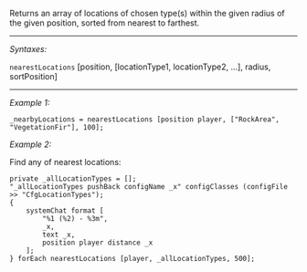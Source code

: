 Returns an array of locations of chosen type(s) within the given radius of the given position, sorted from nearest to farthest.


---
*Syntaxes:*

`nearestLocations` [position, [locationType1, locationType2, ...], radius, sortPosition]

---
*Example 1:*

```sqf
_nearbyLocations = nearestLocations [position player, ["RockArea", "VegetationFir"], 100];
```

*Example 2:*

Find any of nearest locations:

```sqf
private _allLocationTypes = [];
"_allLocationTypes pushBack configName _x" configClasses (configFile >> "CfgLocationTypes");
{
	systemChat format [
		"%1 (%2) - %3m", 
		_x, 
		text _x, 
		position player distance _x
	];
} forEach nearestLocations [player, _allLocationTypes, 500];
```
